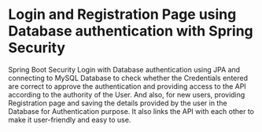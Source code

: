 # Login and Registration Page using Database authentication with Spring Security
Spring Boot Security Login with Database authentication using JPA and connecting to MySQL Database to check whether the Credentials entered are correct to approve the authentication and providing access to the API according to the authority of the User. And also, for new users, providing Registration page and saving the details provided by the user in the Database for Authentication purpose. It also links the API with each other to make it user-friendly and easy to use.
